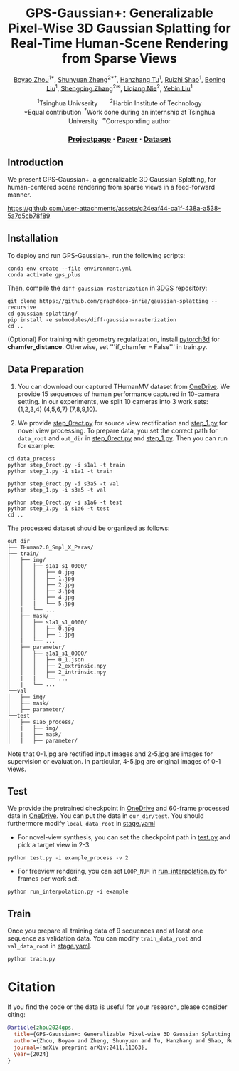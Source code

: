 <div align="center">

# <b>GPS-Gaussian+</b>: Generalizable Pixel-Wise 3D Gaussian Splatting for Real-Time Human-Scene Rendering from Sparse Views

[Boyao Zhou](https://yaourtb.github.io)<sup>1*</sup>, [Shunyuan Zheng](https://shunyuanzheng.github.io)<sup>2*</sup><sup>&dagger;</sup>, [Hanzhang Tu](https://itoshiko.com/)<sup>1</sup>, [Ruizhi Shao](https://dsaurus.github.io/saurus)<sup>1</sup>, [Boning Liu](https://liuboning2.github.io)<sup>1</sup>, [Shengping Zhang](http://homepage.hit.edu.cn/zhangshengping)<sup>2&#x2709;</sup>, [Liqiang Nie](https://liqiangnie.github.io)<sup>2</sup>, [Yebin Liu](https://www.liuyebin.com)<sup>1</sup>

<p><sup>1</sup>Tsinghua Univserity &nbsp;&nbsp;&nbsp;&nbsp;&nbsp;&nbsp;<sup>2</sup>Harbin Institute of Technology
 <br>*Equal contribution<sup>&nbsp;&nbsp;&dagger;</sup>Work done during an internship at Tsinghua University&nbsp;&nbsp;<sup>&#x2709</sup>Corresponding author
  
### [Projectpage](https://yaourtb.github.io/GPS-Gaussian+) · [Paper](https://arxiv.org/pdf/2411.11363) · [Dataset](https://docs.google.com/forms/d/e/1FAIpQLSexKlYfpUFcgnKM7EYoIFWi7P3J1InlHyTC82ehqka2hTiwmA/viewform?usp=dialog)
</div>

## Introduction

We present GPS-Gaussian+, a generalizable 3D Gaussian Splatting, for human-centered scene rendering from sparse views in a feed-forward manner.

https://github.com/user-attachments/assets/c24eaf44-ca1f-438a-a538-5a7d5cb78f89


## Installation

To deploy and run GPS-Gaussian+, run the following scripts:
```
conda env create --file environment.yml
conda activate gps_plus
```
Then, compile the ```diff-gaussian-rasterization``` in [3DGS](https://github.com/graphdeco-inria/gaussian-splatting) repository:
```
git clone https://github.com/graphdeco-inria/gaussian-splatting --recursive
cd gaussian-splatting/
pip install -e submodules/diff-gaussian-rasterization
cd ..
```
(Optional) For training with geometry regulatization, install [pytorch3d](https://github.com/facebookresearch/pytorch3d/blob/main/INSTALL.md) for **chamfer_distance**. Otherwise, set '''if_chamfer = False''' in train.py.  

## Data Preparation

1. You can download our captured THumanMV dataset from [OneDrive](https://docs.google.com/forms/d/e/1FAIpQLSexKlYfpUFcgnKM7EYoIFWi7P3J1InlHyTC82ehqka2hTiwmA/viewform?usp=dialog). We provide 15 sequences of human performance captured in 10-camera setting. In our experiments, we split 10 cameras into 3 work sets: (1,2,3,4) (4,5,6,7) (7,8,9,10).

2. We provide [step_0rect.py](data_process/step_0rect.py) for source view rectification and [step_1.py](data_process/step_1.py) for novel view processing. To prepare data, you set the correct path for ```data_root``` and ```out_dir``` in [step_0rect.py](data_process/step_0rect.py#L99) and [step_1.py](data_process/step_1.py#L14). Then you can run for example:
```
cd data_process
python step_0rect.py -i s1a1 -t train
python step_1.py -i s1a1 -t train

python step_0rect.py -i s3a5 -t val
python step_1.py -i s3a5 -t val

python step_0rect.py -i s1a6 -t test
python step_1.py -i s1a6 -t test
cd ..
```

The processed dataset should be organized as follows: 
```
out_dir
├── THuman2.0_Smpl_X_Paras/
├── train/
│   ├── img/
│   │   ├── s1a1_s1_0000/
│   │   │   ├── 0.jpg
│   │   │   ├── 1.jpg
│   │   │   ├── 2.jpg
│   │   │   ├── 3.jpg
│   │   │   ├── 4.jpg
│   │   |   └── 5.jpg
│   |   └── ...
│   ├── mask/
│   │   ├── s1a1_s1_0000/
│   │   │   ├── 0.jpg
│   │   │   ├── 1.jpg
│   |   └── ...
│   ├── parameter/
│   │   ├── s1a1_s1_0000/
│   │   │   ├── 0_1.json
│   │   │   ├── 2_extrinsic.npy
│   │   │   ├── 2_intrinsic.npy
│   |   |   └── ...
│   |   └── ...
└──val
│   ├── img/
│   ├── mask/
│   ├── parameter/
└──test
│   ├── s1a6_process/
│   |   ├── img/
│   |   ├── mask/
│   |   ├── parameter/
```

Note that 0-1.jpg are rectified input images and 2-5.jpg are images for supervision or evaluation. In particular, 4-5.jpg are original images of 0-1 views.

## Test

We provide the pretrained checkpoint in [OneDrive](https://mailtsinghuaeducn-my.sharepoint.com/:u:/g/personal/bzhou22_mail_tsinghua_edu_cn/Ea2f9bdTNoBGnl0Pg1Ali4sBU5uukgvydGraoGoNBQ40dA?e=GWsnvA) and 60-frame processed data in [OneDrive](https://mailtsinghuaeducn-my.sharepoint.com/:u:/g/personal/bzhou22_mail_tsinghua_edu_cn/EXeLFNTNDBxCgkmV3spUMugBjbGEL8QXBL3w7QGOoA7uAw?e=C8VqZa). You can put the data in ```our_dir/test```. You should furthermore modify ```local_data_root``` in [stage.yaml](config/stage.yaml#L15)

- For novel-view synthesis, you can set the checkpoint path in [test.py](test.py#L150) and pick a target view in 2-3.
```
python test.py -i example_process -v 2
```

- For freeview rendering, you can set ```LOOP_NUM``` in [run_interpolation.py](run_interpolation.py#L271) for frames per work set.
```
python run_interpolation.py -i example
```

## Train

Once you prepare all training data of 9 sequences and at least one sequence as validation data. You can modify ```train_data_root``` and ```val_data_root``` in [stage.yaml](config/stage.yaml#L16).
```
python train.py
```

# Citation

If you find the code or the data is useful for your research, please consider citing:
```bibtex
@article{zhou2024gps,
  title={GPS-Gaussian+: Generalizable Pixel-wise 3D Gaussian Splatting for Real-Time Human-Scene Rendering from Sparse Views},
  author={Zhou, Boyao and Zheng, Shunyuan and Tu, Hanzhang and Shao, Ruizhi and Liu, Boning and Zhang, Shengping and Nie, Liqiang and Liu, Yebin},
  journal={arXiv preprint arXiv:2411.11363},
  year={2024}
}
```
